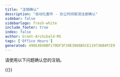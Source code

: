 ```yaml
---
title: "注销确认"
description: "自动化套件 - 办公时间取消注册确认"
sidebar: false
sidebarlogo: fresh-white
include_footer: true
index: false
author: Grant-Archibald-MS
tags: ['Office Hours']
generated: 498E4040BF170DF3F39E3966B5CE119736B4FCE9
---
```


请使用以下问题确认您的注销。

{{<questions name="/content/zh-hans/office-hours/unregister-confirm.json" completed="感谢您完成取消注册确认" showNavigationButtons="false" locale="zh-hans">}}
